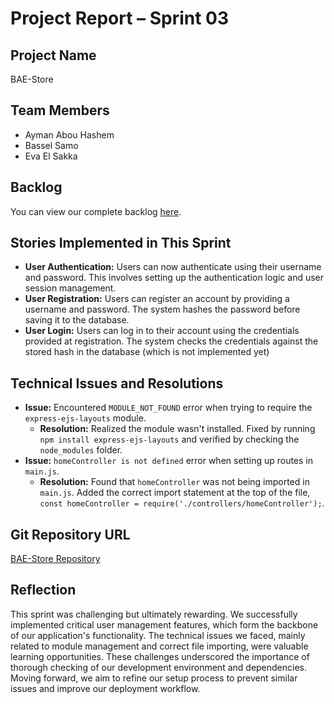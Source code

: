 # Project Report – Sprint 03

## Project Name
BAE-Store 

## Team Members
- Ayman Abou Hashem
- Bassel Samo
- Eva El Sakka

## Backlog
You can view our complete backlog [here](bae-store/backlog.md).

## Stories Implemented in This Sprint
- **User Authentication:** Users can now authenticate using their username and password. This involves setting up the authentication logic and user session management.
- **User Registration:** Users can register an account by providing a username and password. The system hashes the password before saving it to the database.
- **User Login:** Users can log in to their account using the credentials provided at registration. The system checks the credentials against the stored hash in the database (which is not implemented yet)

## Technical Issues and Resolutions
- **Issue:** Encountered `MODULE_NOT_FOUND` error when trying to require the `express-ejs-layouts` module.
  - **Resolution:** Realized the module wasn't installed. Fixed by running `npm install express-ejs-layouts` and verified by checking the `node_modules` folder.
- **Issue:** `homeController is not defined` error when setting up routes in `main.js`.
  - **Resolution:** Found that `homeController` was not being imported in `main.js`. Added the correct import statement at the top of the file, `const homeController = require('./controllers/homeController');`.

## Git Repository URL
[BAE-Store Repository](https://github.com/basselsamo/bae-store)

## Reflection
This sprint was challenging but ultimately rewarding. We successfully implemented critical user management features, which form the backbone of our application's functionality. The technical issues we faced, mainly related to module management and correct file importing, were valuable learning opportunities. These challenges underscored the importance of thorough checking of our development environment and dependencies. Moving forward, we aim to refine our setup process to prevent similar issues and improve our deployment workflow.
